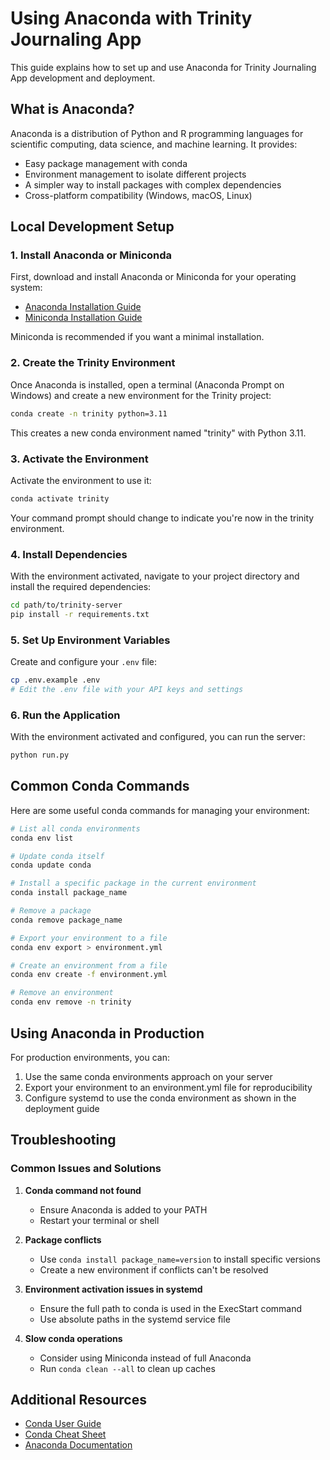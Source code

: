 # Using Anaconda with Trinity Journaling App

This guide explains how to set up and use Anaconda for Trinity Journaling App development and deployment.

## What is Anaconda?

Anaconda is a distribution of Python and R programming languages for scientific computing, data science, and machine learning. It provides:

- Easy package management with conda
- Environment management to isolate different projects
- A simpler way to install packages with complex dependencies
- Cross-platform compatibility (Windows, macOS, Linux)

## Local Development Setup

### 1. Install Anaconda or Miniconda

First, download and install Anaconda or Miniconda for your operating system:

- [Anaconda Installation Guide](https://docs.anaconda.com/free/anaconda/install/index.html)
- [Miniconda Installation Guide](https://docs.conda.io/en/latest/miniconda.html)

Miniconda is recommended if you want a minimal installation.

### 2. Create the Trinity Environment

Once Anaconda is installed, open a terminal (Anaconda Prompt on Windows) and create a new environment for the Trinity project:

```bash
conda create -n trinity python=3.11
```

This creates a new conda environment named "trinity" with Python 3.11.

### 3. Activate the Environment

Activate the environment to use it:

```bash
conda activate trinity
```

Your command prompt should change to indicate you're now in the trinity environment.

### 4. Install Dependencies

With the environment activated, navigate to your project directory and install the required dependencies:

```bash
cd path/to/trinity-server
pip install -r requirements.txt
```

### 5. Set Up Environment Variables

Create and configure your `.env` file:

```bash
cp .env.example .env
# Edit the .env file with your API keys and settings
```

### 6. Run the Application

With the environment activated and configured, you can run the server:

```bash
python run.py
```

## Common Conda Commands

Here are some useful conda commands for managing your environment:

```bash
# List all conda environments
conda env list

# Update conda itself
conda update conda

# Install a specific package in the current environment
conda install package_name

# Remove a package
conda remove package_name

# Export your environment to a file
conda env export > environment.yml

# Create an environment from a file
conda env create -f environment.yml

# Remove an environment
conda env remove -n trinity
```

## Using Anaconda in Production

For production environments, you can:

1. Use the same conda environments approach on your server
2. Export your environment to an environment.yml file for reproducibility
3. Configure systemd to use the conda environment as shown in the deployment guide

## Troubleshooting

### Common Issues and Solutions

1. **Conda command not found**
   - Ensure Anaconda is added to your PATH
   - Restart your terminal or shell

2. **Package conflicts**
   - Use `conda install package_name=version` to install specific versions
   - Create a new environment if conflicts can't be resolved

3. **Environment activation issues in systemd**
   - Ensure the full path to conda is used in the ExecStart command
   - Use absolute paths in the systemd service file

4. **Slow conda operations**
   - Consider using Miniconda instead of full Anaconda
   - Run `conda clean --all` to clean up caches

## Additional Resources

- [Conda User Guide](https://docs.conda.io/projects/conda/en/latest/user-guide/index.html)
- [Conda Cheat Sheet](https://docs.conda.io/projects/conda/en/latest/user-guide/cheatsheet.html)
- [Anaconda Documentation](https://docs.anaconda.com/) 